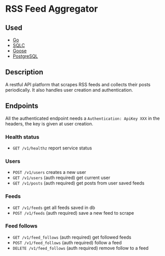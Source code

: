 # RSS Feed Aggregator

## Used

- [Go](https://go.dev/)
- [SQLC](https://sqlc.dev/)
- [Goose](http://pressly.github.io/goose/)
- [PostgreSQL](https://www.postgresql.org/golan)

## Description

A restful API platform that scrapes RSS feeds and collects their posts periodically. It also handles user creation and authentication.

## Endpoints

All the authenticated endpoint needs a `Authentication: ApiKey XXX` in the headers, the key is given at user creation.

### Health status

- `GET /v1/healthz` report service status

### Users

- `POST /v1/users` creates a new user
- `GET /v1/users` (auth required) get current user
- `GET /v1/posts` (auth required) get posts from user saved feeds

### Feeds

- `GET /v1/feeds` get all feeds saved in db
- `POST /v1/feeds` (auth required) save a new feed to scrape

### Feed follows

- `GET /v1/feed_follows` (auth required) get followed feeds
- `POST /v1/feed_follows` (auth required) follow a feed
- `DELETE /v1/feed_follows` (auth required) remove follow to a feed

